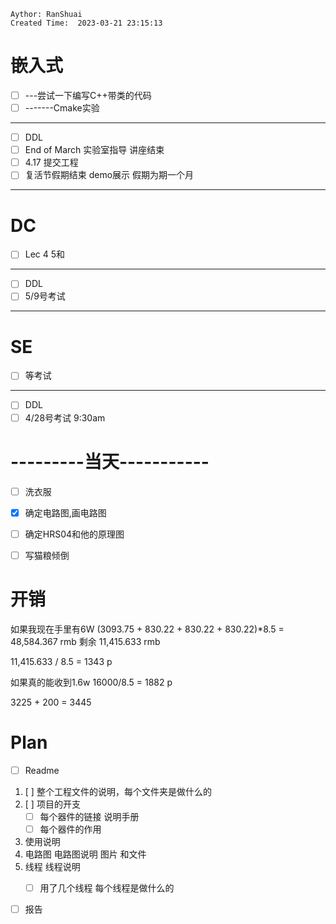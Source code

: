 ```
Aythor: RanShuai
Created Time:  2023-03-21 23:15:13
```

# 嵌入式
- [ ] ---尝试一下编写C++带类的代码
- [ ] -------Cmake实验
---
- [ ] DDL
- [ ] End of March  实验室指导 讲座结束
- [ ] 4.17 提交工程
- [ ] 复活节假期结束 demo展示 假期为期一个月
---
# DC
- [ ] Lec 4 5和
---
- [ ] DDL
- [ ] 5/9号考试
---
# SE
- [ ] 等考试
---
- [ ] DDL
- [ ] 4/28号考试 9:30am

# ---------当天-----------
- [ ] 洗衣服
- [x] 确定电路图,画电路图
- [ ] 确定HRS04和他的原理图
- [ ] 写猫粮倾倒


# 开销
如果我现在手里有6W
(3093.75 + 830.22 + 830.22 + 830.22)*8.5 = 48,584.367 rmb
剩余 11,415.633 rmb

11,415.633 / 8.5 = 1343 p

如果真的能收到1.6w
16000/8.5 = 1882 p

3225 + 200 = 3445


# Plan
- [ ] Readme
1. [ ] 整个工程文件的说明，每个文件夹是做什么的
2. [ ] 项目的开支 
	  - [ ] 每个器件的链接 说明手册
	  - [ ] 每个器件的作用
3.  使用说明
4. 电路图 电路图说明 图片 和文件
5. 线程 线程说明
	 - [ ] 用了几个线程 每个线程是做什么的


- [ ] 报告





